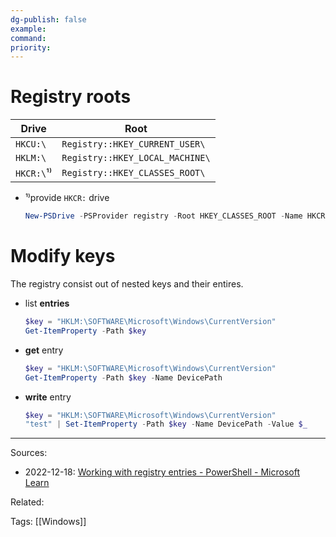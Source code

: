 ```yaml
---
dg-publish: false
example: 
command: 
priority: 
---
```


# Registry roots

| Drive | Root                            |
| ---------- | ------------------------------- |
| `HKCU:\`   | `Registry::HKEY_CURRENT_USER\`  |
| `HKLM:\`   | `Registry::HKEY_LOCAL_MACHINE\` |
| `HKCR:\`¹⁾ | `Registry::HKEY_CLASSES_ROOT\`               |

- ¹⁾provide `HKCR:` drive    
    ```powershell
    New-PSDrive -PSProvider registry -Root HKEY_CLASSES_ROOT -Name HKCR
    ```

# Modify keys

The registry consist out of nested keys and their entires.

- list **entries**    
    ```powershell
    $key = "HKLM:\SOFTWARE\Microsoft\Windows\CurrentVersion"
    Get-ItemProperty -Path $key
    ```

- **get** entry    
    ```powershell
    $key = "HKLM:\SOFTWARE\Microsoft\Windows\CurrentVersion"
    Get-ItemProperty -Path $key -Name DevicePath
    ```

- **write** entry    
    ```powershell
    $key = "HKLM:\SOFTWARE\Microsoft\Windows\CurrentVersion"
    "test" | Set-ItemProperty -Path $key -Name DevicePath -Value $_
    ```

---
Sources:
- 2022-12-18: [Working with registry entries - PowerShell - Microsoft Learn](https://learn.microsoft.com/en-us/powershell/scripting/samples/working-with-registry-entries?view=powershell-7.3)

Related:

Tags:
[[Windows]]